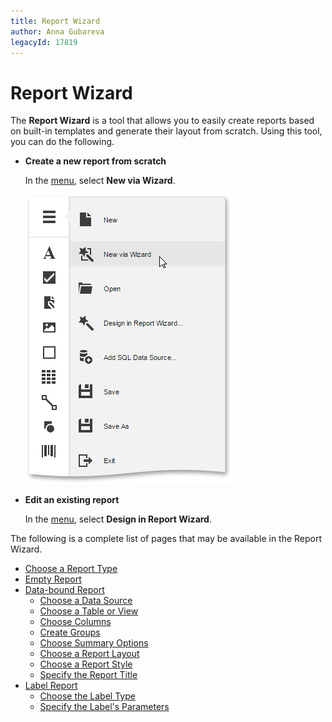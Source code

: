 ```yaml
---
title: Report Wizard
author: Anna Gubareva
legacyId: 17819
---
```

# Report Wizard
The **Report Wizard** is a tool that allows you to easily create reports based on built-in templates and generate their layout from scratch. Using this tool, you can do the following.
* **Create a new report from scratch**
	
	In the [menu](../interface-elements/menu.md), select **New via Wizard**.
	
	![web-report-designer-invoke-wizard](../../../images/img24939.png)
* **Edit an existing report**
	
	In the [menu](../interface-elements/menu.md), select **Design in Report Wizard**.

The following is a complete list of pages that may be available in the Report Wizard.
* [Choose a Report Type](report-wizard/choose-a-report-type.md)
* [Empty Report](report-wizard/empty-report.md)
* [Data-bound Report](report-wizard/data-bound-report.md)
	* [Choose a Data Source](report-wizard/data-bound-report/choose-a-data-source.md)
	* [Choose a Table or View](report-wizard/data-bound-report/choose-a-table-or-view.md)
	* [Choose Columns](report-wizard/data-bound-report/choose-columns.md)
	* [Create Groups](report-wizard/data-bound-report/create-groups.md)
	* [Choose Summary Options](report-wizard/data-bound-report/choose-summary-options.md)
	* [Choose a Report Layout](report-wizard/data-bound-report/choose-a-report-layout.md)
	* [Choose a Report Style](report-wizard/data-bound-report/choose-a-report-style.md)
	* [Specify the Report Title](report-wizard/data-bound-report/specify-the-report-title.md)
* [Label Report](report-wizard/label-report.md)
	* [Choose the Label Type](report-wizard/label-report/choose-the-label-type.md)
	* [Specify the Label's Parameters](report-wizard/label-report/specify-the-labels-parameters.md)